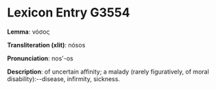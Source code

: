 # Lexicon Entry G3554

**Lemma**: νόσος

**Transliteration (xlit)**: nósos

**Pronunciation**: nos'-os

**Description**:
of uncertain affinity; a malady (rarely figuratively, of moral disability):--disease, infirmity, sickness.
